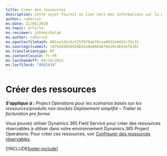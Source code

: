```yaml
---
title: Créer des ressources
description: Cette sujet fournit un lien vers des informations sur la manière de créer des ressources réservables.
author: ruhercul
ms.date: 11/05/2020
ms.topic: article
ms.reviewer: johnmichalak
ms.author: ruhercul
ms.openlocfilehash: 081ea142cbc5257679ab78caa4b32e4d22c33c31
ms.sourcegitcommit: c0792bd65d92db25e0e8864879a19c4b93efb10c
ms.translationtype: HT
ms.contentlocale: fr-FR
ms.lasthandoff: 04/14/2022
ms.locfileid: "8581419"
---
```

# <a name="create-resources"></a>Créer des ressources

_**S’applique à :** Project Operations pour les scénarios basés sur les ressources/produits non stockés Déploiement simplifié – Traiter la facturation pro forma_

Vous pouvez utiliser Dynamics 365 Field Service pour créer des ressources réservables à utiliser dans votre environnement Dynamics 365 Project Operations. Pour créer ces ressources, voir [Configurer des ressources réservables](/dynamics365/field-service/set-up-bookable-resources).


[!INCLUDE[footer-include](../includes/footer-banner.md)]